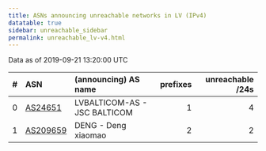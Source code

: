 ```yaml
---
title: ASNs announcing unreachable networks in LV (IPv4)
datatable: true
sidebar: unreachable_sidebar
permalink: unreachable_lv-v4.html
---
```


Data as of 2019-09-21 13:20:00 UTC


<div class="datatable-begin"></div>

|   # | ASN                                      | (announcing) AS name         |   prefixes |   unreachable /24s |
|----:|:-----------------------------------------|:-----------------------------|-----------:|-------------------:|
|   0 | [AS24651](unreachable_AS24651-v4.html)   | LVBALTICOM-AS - JSC BALTICOM |          1 |                  4 |
|   1 | [AS209659](unreachable_AS209659-v4.html) | DENG - Deng xiaomao          |          2 |                  2 |

<div class="datatable-end"></div>